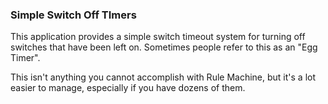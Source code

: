 ### Simple Switch Off TImers

This application provides a simple switch timeout system for turning off 
switches that have been left on. Sometimes people refer to this as an
"Egg Timer".

This isn't anything you cannot accomplish with Rule Machine, but it's a lot
easier to manage, especially if you have dozens of them.

